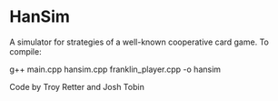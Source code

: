 HanSim
======

A simulator for strategies of a well-known cooperative card game.  To compile:

g++ main.cpp hansim.cpp franklin_player.cpp -o hansim

Code by Troy Retter and Josh Tobin